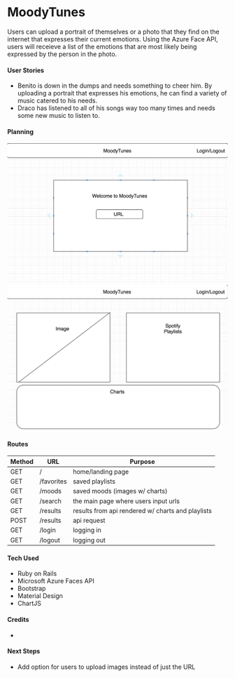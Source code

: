 # MoodyTunes #

Users can upload a portrait of themselves or a photo that they find on the internet that expresses their current emotions. Using the Azure Face API, users will receieve a list of the emotions that are most likely being expressed by the person in the photo.

#### User Stories ####
* Benito is down in the dumps and needs something to cheer him. By uploading a portrait that expresses his emotions, he can find a variety of music catered to his needs.
* Draco has listened to all of his songs way too many times and needs some new music to listen to.

#### Planning ####

![Alt text](public/screen1.png)
![Alt text](public/screen2.png)

#### Routes ####

Method | URL | Purpose
------ | --- | -------
GET | / | home/landing page
GET | /favorites | saved playlists
GET | /moods | saved moods (images w/ charts)
GET | /search | the main page where users input urls
GET | /results | results from api rendered w/ charts and playlists
POST | /results | api request
GET | /login | logging in
GET | /logout | logging out

#### Tech Used ####
* Ruby on Rails
* Microsoft Azure Faces API
* Bootstrap
* Material Design
* ChartJS

#### Credits ####
* 

#### Next Steps ####
* Add option for users to upload images instead of just the URL